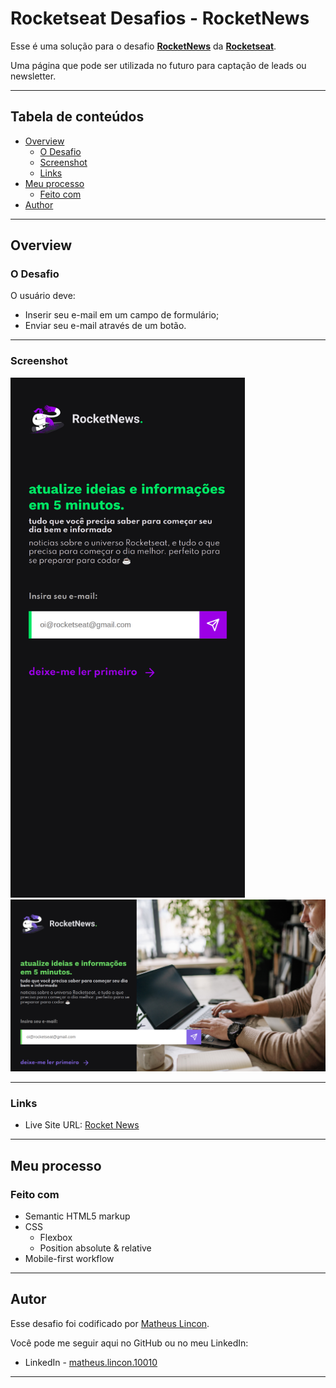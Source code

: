 # Rocketseat Desafios - RocketNews

Esse é uma solução para o desafio [**RocketNews**](https://app.rocketseat.com.br/discover/challenges/rocketnews) da [**Rocketseat**](app.rocketseat.com.br).

Uma página que pode ser utilizada no futuro para captação de leads ou newsletter.

---

## Tabela de conteúdos

- [Overview](#overview)
  - [O Desafio](#o-desafio)
  - [Screenshot](#screenshot)
  - [Links](#links)
- [Meu processo](#meu-processo)
  - [Feito com](#feito-com)
- [Author](#autor)

---

## Overview

### O Desafio

O usuário deve:

- Inserir seu e-mail em um campo de formulário;
- Enviar seu e-mail através de um botão.

---

### Screenshot

<img src="./screenshots/mobile-screenshot.png" width="375px">
<img src="./screenshots/desktop-screenshot.png" min-width="375px">

---

### Links

- Live Site URL: [Rocket News](https://matheus-lincon.github.io/rocket-news/)

---

## Meu processo

### Feito com

- Semantic HTML5 markup
- CSS
  - Flexbox
  - Position absolute & relative
- Mobile-first workflow

---

## Autor

Esse desafio foi codificado por [Matheus Lincon](https://www.github.com/matheus-lincon).

Você pode me seguir aqui no GitHub ou no meu LinkedIn:

- LinkedIn - [matheus.lincon.10010](https://www.linkedin.com/in/matheus-lincon-10010)

---
